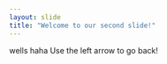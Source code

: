```yaml
---
layout: slide
title: "Welcome to our second slide!"
---
```

wells haha
Use the left arrow to go back!

